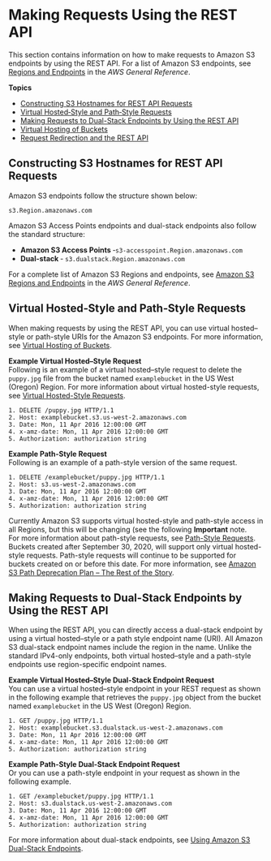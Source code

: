 # Making Requests Using the REST API<a name="RESTAPI"></a>

This section contains information on how to make requests to Amazon S3 endpoints by using the REST API\. For a list of Amazon S3 endpoints, see [Regions and Endpoints](https://docs.aws.amazon.com/general/latest/gr/s3.html) in the *AWS General Reference*\.

**Topics**
+ [Constructing S3 Hostnames for REST API Requests](#constructing-hostname-rest-api-requests)
+ [Virtual Hosted‐Style and Path‐Style Requests](#virtual-hosted-path-style-requests)
+ [Making Requests to Dual\-Stack Endpoints by Using the REST API](#rest-api-dual-stack)
+ [Virtual Hosting of Buckets](VirtualHosting.md)
+ [Request Redirection and the REST API](RESTRedirect.md)

## Constructing S3 Hostnames for REST API Requests<a name="constructing-hostname-rest-api-requests"></a>

Amazon S3 endpoints follow the structure shown below:

```
s3.Region.amazonaws.com
```

Amazon S3 Access Points endpoints and dual\-stack endpoints also follow the standard structure:
+ **Amazon S3 Access Points** ‐`s3-accesspoint.Region.amazonaws.com`
+ **Dual\-stack** ‐ `s3.dualstack.Region.amazonaws.com` 

For a complete list of Amazon S3 Regions and endpoints, see [Amazon S3 Regions and Endpoints](https://docs.aws.amazon.com/general/latest/gr/s3.html) in the *AWS General Reference*\.

## Virtual Hosted‐Style and Path‐Style Requests<a name="virtual-hosted-path-style-requests"></a>

When making requests by using the REST API, you can use virtual hosted–style or path\-style URIs for the Amazon S3 endpoints\. For more information, see [Virtual Hosting of Buckets](VirtualHosting.md)\.

**Example Virtual Hosted–Style Request**  
Following is an example of a virtual hosted–style request to delete the `puppy.jpg` file from the bucket named `examplebucket` in the US West \(Oregon\) Region\. For more information about virtual hosted\-style requests, see [Virtual Hosted\-Style Requests](VirtualHosting.md#virtual-hosted-style-access)\.  

```
1. DELETE /puppy.jpg HTTP/1.1
2. Host: examplebucket.s3.us-west-2.amazonaws.com
3. Date: Mon, 11 Apr 2016 12:00:00 GMT
4. x-amz-date: Mon, 11 Apr 2016 12:00:00 GMT
5. Authorization: authorization string
```

**Example Path\-Style Request**  
Following is an example of a path\-style version of the same request\.  

```
1. DELETE /examplebucket/puppy.jpg HTTP/1.1
2. Host: s3.us-west-2.amazonaws.com
3. Date: Mon, 11 Apr 2016 12:00:00 GMT
4. x-amz-date: Mon, 11 Apr 2016 12:00:00 GMT
5. Authorization: authorization string
```
Currently Amazon S3 supports virtual hosted\-style and path\-style access in all Regions, but this will be changing \(see the following **Important** note\.  
For more information about path\-style requests, see [Path\-Style Requests](VirtualHosting.md#path-style-access)\.  
Buckets created after September 30, 2020, will support only virtual hosted\-style requests\. Path\-style requests will continue to be supported for buckets created on or before this date\. For more information, see [ Amazon S3 Path Deprecation Plan – The Rest of the Story](https://aws.amazon.com/blogs/aws/amazon-s3-path-deprecation-plan-the-rest-of-the-story/)\.

## Making Requests to Dual\-Stack Endpoints by Using the REST API<a name="rest-api-dual-stack"></a>

When using the REST API, you can directly access a dual\-stack endpoint by using a virtual hosted–style or a path style endpoint name \(URI\)\. All Amazon S3 dual\-stack endpoint names include the region in the name\. Unlike the standard IPv4\-only endpoints, both virtual hosted–style and a path\-style endpoints use region\-specific endpoint names\. 

**Example Virtual Hosted–Style Dual\-Stack Endpoint Request**  
You can use a virtual hosted–style endpoint in your REST request as shown in the following example that retrieves the `puppy.jpg` object from the bucket named `examplebucket` in the US West \(Oregon\) Region\.  

```
1. GET /puppy.jpg HTTP/1.1
2. Host: examplebucket.s3.dualstack.us-west-2.amazonaws.com
3. Date: Mon, 11 Apr 2016 12:00:00 GMT
4. x-amz-date: Mon, 11 Apr 2016 12:00:00 GMT
5. Authorization: authorization string
```

**Example Path\-Style Dual\-Stack Endpoint Request**  
Or you can use a path\-style endpoint in your request as shown in the following example\.  

```
1. GET /examplebucket/puppy.jpg HTTP/1.1
2. Host: s3.dualstack.us-west-2.amazonaws.com
3. Date: Mon, 11 Apr 2016 12:00:00 GMT
4. x-amz-date: Mon, 11 Apr 2016 12:00:00 GMT
5. Authorization: authorization string
```

For more information about dual\-stack endpoints, see [Using Amazon S3 Dual\-Stack Endpoints](dual-stack-endpoints.md)\.